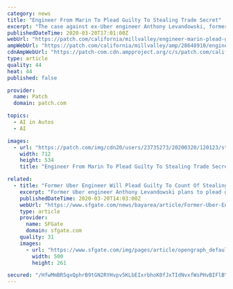 ```yaml
---
category: news
title: "Engineer From Marin To Plead Guilty To Stealing Trade Secret"
excerpt: "The case against ex-Uber engineer Anthony Levandowski, formerly with Google's self-driving car program, involved driverless-car technology. MARIN COUNTY, CA — Former Uber engineer Anthony Levandowski plans to plead guilty in federal court in San Francisco to one count of stealing a trade secret related to self-driving cars from Google Inc."
publishedDateTime: 2020-03-20T17:01:00Z
webUrl: "https://patch.com/california/millvalley/engineer-marin-plead-guilty-stealing-trade-secret"
ampWebUrl: "https://patch.com/california/millvalley/amp/28648910/engineer-marin-plead-guilty-stealing-trade-secret"
cdnAmpWebUrl: "https://patch-com.cdn.ampproject.org/c/s/patch.com/california/millvalley/amp/28648910/engineer-marin-plead-guilty-stealing-trade-secret"
type: article
quality: 44
heat: 44
published: false

provider:
  name: Patch
  domain: patch.com

topics:
  - AI in Autos
  - AI

images:
  - url: "https://patch.com/img/cdn20/users/23735273/20200320/120123/styles/patch_image/public/justice-generic-shutterstock-115797652___20114935579.jpg?width=984"
    width: 712
    height: 534
    title: "Engineer From Marin To Plead Guilty To Stealing Trade Secret"

related:
  - title: "Former Uber Engineer Will Plead Guilty To Count Of Stealing Driverless Car Trade Secret"
    excerpt: "Former Uber engineer Anthony Levandowski plans to plead guilty in federal court in San Francisco to one count of stealing a trade secret related to self-driving cars from Google Inc., according to documents filed in the court on Thursday."
    publishedDateTime: 2020-03-20T14:03:00Z
    webUrl: "https://www.sfgate.com/news/bayarea/article/Former-Uber-Engineer-Will-Plead-Guilty-To-Count-15144875.php"
    type: article
    provider:
      name: SFGate
      domain: sfgate.com
    quality: 31
    images:
      - url: "https://www.sfgate.com/img/pages/article/opengraph_default.png"
        width: 500
        height: 261

secured: "/HfwMmBR5qxQphrB9tGN2RYHvpv5KLbEIxrbhoK0fJxTIdNvxfWsPHvBIFlBY73NoaqjCN2WYkF24XPM8v0HAX6ZcuZfmZvt5hyxJ1tbcXTPu42hZRe1dsxnD6BBfo50MmnzcnzgPDeiewzB0iMCYgEgyDSv9Yg5/6KtcAkGw7gCdDhRge8niKPblvG/refTt7kw+BEVN6zULpOC7QEU4Z/Ycu3YbI/llK0gacefVjlhmK4TgqeeQc/EVp86V+u0LC5Z2kSXhv5Vt+aah63U4YJz5+8wQhaZx7QTbIe5IQPD3AVbUQ140C3+L0DqSWW6;9OGBrVMKJ7NX2Y81gpDhXA=="
---
```


